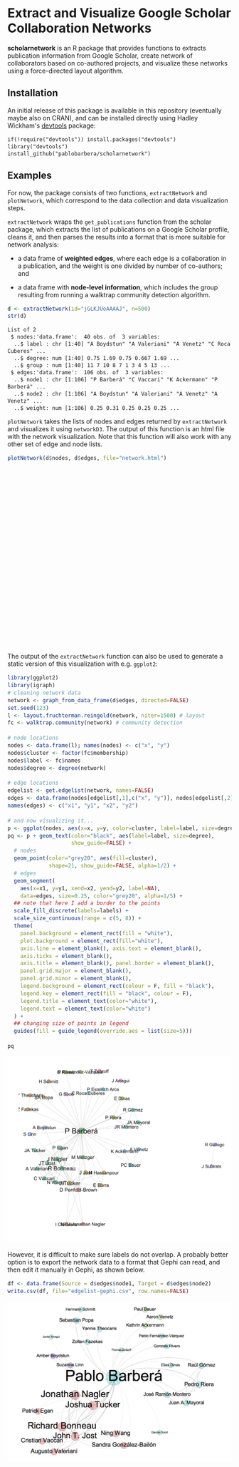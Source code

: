 <script src="https://raw.githubusercontent.com/ramnathv/htmlwidgets/master/inst/www/htmlwidgets.js"></script>
<script src="https://raw.githubusercontent.com/mbostock/d3/master/d3.min.js" charset="utf-8"></script>
<script src="https://raw.githubusercontent.com/christophergandrud/networkD3/master/inst/htmlwidgets/forceNetwork.js"></script>


# Extract and Visualize Google Scholar Collaboration Networks

**scholarnetwork** is an R package that provides functions to extracts publication information from Google Scholar, create network of collaborators based on co-authored projects, and visualize these networks using a force-directed layout algorithm.

## Installation ##

An initial release of this package is available in this repository (eventually maybe also on CRAN), and can be installed directly using Hadley Wickham's [devtools](http://cran.r-project.org/web/packages/devtools/index.html) package:

```
if(!require("devtools")) install.packages("devtools")
library("devtools")
install_github("pablobarbera/scholarnetwork")
```

## Examples ##

For now, the package consists of two functions, `extractNetwork` and `plotNetwork`, which correspond to the data collection and data visualization steps.

`extractNetwork` wraps the `get_publications` function from the scholar package, which extracts the list of publications on a Google Scholar profile, cleans it, and then parses the results into a format that is more suitable for network analysis: 

- a data frame of __weighted edges__, where each edge is a collaboration in a publication, and the weight is one divided by number of co-authors; and 

- a data frame with __node-level information__, which includes the group resulting from running a walktrap community detection algorithm. 

```r
d <- extractNetwork(id="jGLKJUoAAAAJ", n=500)
str(d)
```
```
List of 2
 $ nodes:'data.frame':	40 obs. of  3 variables:
  ..$ label : chr [1:40] "A Boydstun" "A Valeriani" "A Venetz" "C Roca Cuberes" ...
  ..$ degree: num [1:40] 0.75 1.69 0.75 0.667 1.69 ...
  ..$ group : num [1:40] 11 7 10 8 7 1 3 4 5 13 ...
 $ edges:'data.frame':	106 obs. of  3 variables:
  ..$ node1 : chr [1:106] "P Barberá" "C Vaccari" "K Ackermann" "P Barberá" ...
  ..$ node2 : chr [1:106] "A Boydstun" "A Valeriani" "A Venetz" "A Venetz" ...
  ..$ weight: num [1:106] 0.25 0.31 0.25 0.25 0.25 ...
```

`plotNetwork` takes the lists of nodes and edges returned by `extractNetwork` and visualizes it using `networkD3`. The output of this function is an html file with the network visualization. Note that this function will also work with any other set of edge and node lists.

```r
plotNetwork(d$nodes, d$edges, file="network.html")
```
<div id="htmlwidget_container">
  <div id="htmlwidget-491" style="width:550px;height:400px;" class="forceNetwork"></div>
</div>
<script type="application/json" data-for="htmlwidget-491">{"x":{"links":{"source":[26,4,21,26,31,11,16,22,25,23,26,26,29,26,26,36,26,5,6,22,23,26,32,0,1,4,5,13,20,22,24,26,27,32,35,33,1,4,6,11,13,14,20,23,24,25,26,27,32,26,30,34,14,20,26,17,26,30,34,1,4,24,26,27,32,26,31,26,26,11,1,3,4,5,6,22,23,28,29,30,31,38,26,32,3,7,26,1,4,5,14,18,20,22,24,26,26,30,0,26,26,38,39,26,26,38],"target":[0,1,2,2,2,5,5,5,5,6,7,8,8,9,10,10,12,13,13,13,13,13,13,14,14,14,14,14,14,14,14,14,14,14,14,15,16,16,16,16,16,16,16,16,16,16,16,16,16,17,17,17,18,18,18,19,19,19,19,20,20,20,20,20,20,21,21,22,24,25,26,26,26,26,26,26,26,26,26,26,26,26,27,27,28,30,30,32,32,32,32,32,32,32,32,32,34,34,35,35,36,36,36,37,39,39]},"nodes":{"name":["A Boydstun","A Valeriani","A Venetz","C Roca Cuberes","C Vaccari","D Penfold-Brown","E Borra","E Dinas","G Rivero","G Sood","H Schmitt","I Cioroianu","J Arregui","J Jost","J Nagler","J Subirats","J Tucker","JA Mayoral","JA Tucker","JR Montero","JT Jost","K Ackermann","M Metzger","N Hassanpour","N Wang","NYU Jonathan Nagler","P Barberá","P Egan","P Estelrich Arce","P Fernández-Vázquez","P Riera","PC Bauer","R Bonneau","R Gallego","R Gómez","S Linn","SA Popa","T Zeitzoff","Y Theocharis","Z Fazekas"],"group":[11,7,10,8,7,1,3,4,5,13,2,1,14,3,7,12,3,9,7,9,7,10,6,3,7,1,6,7,8,5,4,10,7,12,9,11,2,15,2,2],"nodesize":[0.75,1.69047619047619,0.75,0.666666666666667,1.69047619047619,1.58333333333333,0.8,0.666666666666667,1.66666666666667,0.5,0.666666666666667,0.75,0.5,1.63333333333333,5.74047619047619,0.5,4.07380952380952,0.8,0.8,0.8,4.15714285714286,0.75,2.33333333333333,0.8,0.833333333333333,0.75,15.5071428571429,0.833333333333333,0.666666666666667,0.666666666666667,1.46666666666667,0.75,4.99047619047619,0.5,0.8,0.75,1.41666666666667,0.5,0.75,0.75]},"options":{"NodeID":"label","Group":"group","colourScale":"d3.scale.category20()","fontSize":10,"fontFamily":"serif","clickTextSize":25,"linkDistance":50,"linkWidth":"1","charge":-500,"linkColour":"#666","opacity":0.75,"zoom":false,"legend":false,"nodesize":true,"radiusCalculation":" Math.sqrt(d.nodesize)+6","bounded":false,"opacityNoHover":0,"clickAction":null}},"evals":[]}</script>
<script type="application/htmlwidget-sizing" data-for="htmlwidget-491">{"viewer":{"width":550,"height":400,"padding":10,"fill":false},"browser":{"width":550,"height":400,"padding":10,"fill":false}}</script>



The output of the `extractNetwork` function can also be used to generate a static version of this visualization with e.g. `ggplot2`:

```r
library(ggplot2)
library(igraph)
# cleaning network data
network <- graph_from_data_frame(d$edges, directed=FALSE)
set.seed(123)
l <- layout.fruchterman.reingold(network, niter=1500) # layout
fc <- walktrap.community(network) # community detection

# node locations
nodes <- data.frame(l); names(nodes) <- c("x", "y")
nodes$cluster <- factor(fc$membership)
nodes$label <- fc$names
nodes$degree <- degree(network)

# edge locations
edgelist <- get.edgelist(network, names=FALSE)
edges <- data.frame(nodes[edgelist[,1],c("x", "y")], nodes[edgelist[,2],c("x", "y")])
names(edges) <- c("x1", "y1", "x2", "y2")

# and now visualizing it...
p <- ggplot(nodes, aes(x=x, y=y, color=cluster, label=label, size=degree))
pq <- p + geom_text(color="black", aes(label=label, size=degree),
                    show_guide=FALSE) +
  # nodes
  geom_point(color="grey20", aes(fill=cluster),
             shape=21, show_guide=FALSE, alpha=1/2) +
  # edges
  geom_segment(
    aes(x=x1, y=y1, xend=x2, yend=y2, label=NA),
    data=edges, size=0.25, color="grey20", alpha=1/5) +
  ## note that here I add a border to the points
  scale_fill_discrete(labels=labels) +
  scale_size_continuous(range = c(5, 8)) +
  theme(
    panel.background = element_rect(fill = "white"),
    plot.background = element_rect(fill="white"),
    axis.line = element_blank(), axis.text = element_blank(),
    axis.ticks = element_blank(),
    axis.title = element_blank(), panel.border = element_blank(),
    panel.grid.major = element_blank(),
    panel.grid.minor = element_blank(),
    legend.background = element_rect(colour = F, fill = "black"),
    legend.key = element_rect(fill = "black", colour = F),
    legend.title = element_text(color="white"),
    legend.text = element_text(color="white")
  ) +
  ## changing size of points in legend
  guides(fill = guide_legend(override.aes = list(size=5)))

pq
```

<center><img src="img/network.png" style="width: 550px;"/></center>

However, it is difficult to make sure labels do not overlap. A probably better option is to export the network data to a format that Gephi can read, and then edit it manually in Gephi, as shown below.

```r
df <- data.frame(Source = d$edges$node1, Target = d$edges$node2)
write.csv(df, file="edgelist-gephi.csv", row.names=FALSE)
```

<center><img src="img/collaborator-network.png" style="width: 550px;"/></center>
